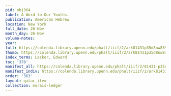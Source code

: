 ```yaml
---
pid: obj364
label: A Word to Our Youths.
publication: American Hebrew
location: New York
full_date: 26-Nov
month_day: 26-Nov
volume-notes:
year:
full: https://colenda.library.upenn.edu/phalt/iiif/2/ark81431p35d8nw83%2FSHA256E-s7332970--39f16537d876c685043c93688c5fbdaf94d184a58dba6ed41b1fe50aa98f226f.jpeg/full/3500,/0/default.jpg
thumb: https://colenda.library.upenn.edu/phalt/iiif/2/ark81431p35d8nw83%2FSHA256E-s7332970--39f16537d876c685043c93688c5fbdaf94d184a58dba6ed41b1fe50aa98f226f.jpeg/full/!200,200/0/default.jpg
index_terms: Lasker, Edward
toc: '378'
manifest_all: https://colenda.library.upenn.edu/phalt/iiif/2/81431-p35d8nw83/manifest
manifest_indiv: https://colenda.library.upenn.edu/phalt/iiif/2/ark81431p35d8nw83%2FSHA256E-s7332970--39f16537d876c685043c93688c5fbdaf94d184a58dba6ed41b1fe50aa98f226f.jpeg
order: '363'
layout: qatar_item
collection: morais-ledger
---
```

